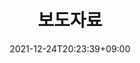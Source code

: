 ---
title: 보도자료
date: 2021-12-24T20:23:39+09:00
banner:
  title: 소장품 구두
  summary: 지하전시장
  imageLink: /img/pagebanner/connect/notice.png
  itemLink: /exhibition/ex-01/section-01/
invisible: true
---